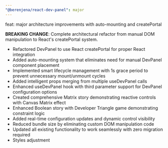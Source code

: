 ```yaml
---
"@berenjena/react-dev-panel": major
---
```


feat: major architecture improvements with auto-mounting and createPortal

**BREAKING CHANGE**: Complete architectural refactor from manual DOM manipulation to React's createPortal system.

-   Refactored DevPanel to use React createPortal for proper React integration
-   Added auto-mounting system that eliminates need for manual DevPanel component placement
-   Implemented smart lifecycle management with 1s grace period to prevent unnecessary mount/unmount cycles
-   Added intelligent props merging from multiple useDevPanel calls
-   Enhanced useDevPanel hook with third parameter support for DevPanel configuration options
-   Created comprehensive Matrix story demonstrating reactive controls with Canvas Matrix effect
-   Enhanced Boolean story with Developer Triangle game demonstrating constraint logic
-   Added real-time configuration updates and dynamic control visibility
-   Reduced bundle size by eliminating custom DOM manipulation code
-   Updated all existing functionality to work seamlessly with zero migration required
-   Styles adjustment
